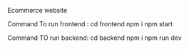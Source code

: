 Ecommerce website

Command To run frontend :
cd frontend
npm i 
npm start 


Command TO run backend:
cd backend
npm i
npm run dev
